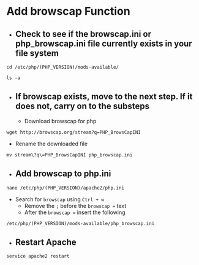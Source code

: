# Add browscap Function

- ## Check to see if the browscap.ini or php_browscap.ini file currently exists in your file system

```shell
cd /etc/php/(PHP_VERSION)/mods-available/
```

```shell
ls -a
```
- ## If browscap exists, move to the next step. If it does not, carry on to the substeps

  - Download browscap for php

```shell
wget http://browscap.org/stream?q=PHP_BrowsCapINI
```
  - Rename the downloaded file

```shell
mv stream\?q\=PHP_BrowsCapINI php_browscap.ini
```
- ## Add browscap to php.ini

```shell
nano /etc/php/(PHP_VERSION)/apache2/php.ini
```
  - Search for `browscap` using `Ctrl + w`
    - Remove the `;` before the `browscap =` text
    - After the `browscap =` insert the following

```shell
/etc/php/(PHP_VERSION)/mods-available/php_browscap.ini
```
- ## Restart Apache

```shell
service apache2 restart
```